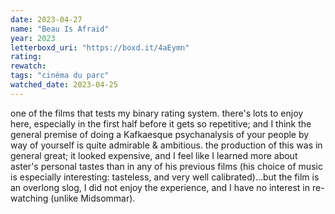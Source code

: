 ```yaml
---
date: 2023-04-27
name: "Beau Is Afraid"
year: 2023
letterboxd_uri: "https://boxd.it/4aEymn"
rating: 
rewatch: 
tags: "cinéma du parc"
watched_date: 2023-04-25
---
```


one of the films that tests my binary rating system. there's lots to enjoy here, especially in the first half before it gets so repetitive; and I think the general premise of doing a Kafkaesque psychanalysis of your people by way of yourself is quite admirable & ambitious. the production of this was in general great; it looked expensive, and I feel like I learned more about aster's personal tastes than in any of his previous films (his choice of music is especially interesting: tasteless, and very well calibrated)...but the film is an overlong slog, I did not enjoy the experience, and I have no interest in re-watching (unlike Midsommar).
